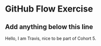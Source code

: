 # GitHub Flow Exercise

## Add anything below this line

Hello, I am Travis, nice to be part of Cohort 5.
